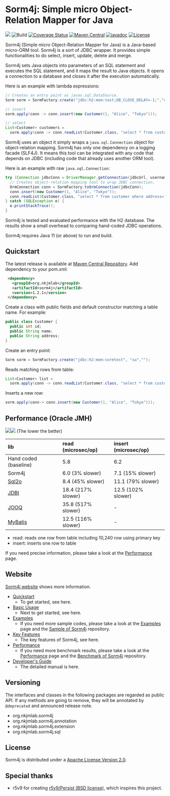 # Sorm4j: Simple micro Object-Relation Mapper for Java

![](https://i.gyazo.com/1f05d989533d039fb5b3920352a9da5d.png) ![Build](https://travis-ci.org/yuu-nkjm/sorm4j.svg?branch=master) [![Coverage Status](https://coveralls.io/repos/github/yuu-nkjm/sorm4j/badge.svg?branch=master&service=github)](https://coveralls.io/github/yuu-nkjm/sorm4j?branch=master) [![Maven Central](https://img.shields.io/maven-central/v/org.nkjmlab/sorm4j.svg)](http://mvnrepository.com/artifact/org.nkjmlab/sorm4j) [![javadoc](https://javadoc.io/badge2/org.nkjmlab/sorm4j/javadoc.svg)](https://javadoc.io/doc/org.nkjmlab/sorm4j) [![License](https://img.shields.io/badge/License-Apache%202.0-blue.svg)](https://opensource.org/licenses/Apache-2.0)

Sorm4j (Simple micro Object-Relation Mapper for Java) is a Java-based micro-ORM tool. Sorm4j is a sort of JDBC wrapper. It provides simple functionalities to do select, insert, update, delete and merge.

Sorm4j sets Java objects into parameters of an SQL statement and executes the SQL statement, and it maps the result to Java objects. It opens a connection to a database and closes it after the execution automatically.

Here is an example with lambda expressions:

```java
// Creates an entry point as javax.sql.DataSource.
Sorm sorm = SormFactory.create("jdbc:h2:mem:test;DB_CLOSE_DELAY=-1;","username","password");

// insert
sorm.apply(conn -> conn.insert(new Customer(1, "Alice", "Tokyo")));

// select
List<Customer> customers =
  sorm.apply(conn -> conn.readList(Customer.class, "select * from customer where address=?","Tokyo"));

```

Sorm4j uses an object it simply wraps a `java.sql.Connection` object for object-relation mapping. Sorm4j has only one dependency on a logging facade (SLF4J). It means this tool can be integrated with any code that depends on JDBC (including code that already uses another ORM tool).

Here is an example with raw `java.sql.Connection`:

```java
try (Connection jdbcConn = DriverManager.getConnection(jdbcUrl, username, password)) {
  // Creates object-relation mapping tool to wrap JDBC connection.
  OrmConnection conn = SormFactory.toOrmConnection(jdbcConn);
  conn.insert(new Customer(1, "Alice", "Tokyo"));
  conn.readList(Customer.class, "select * from customer where address=?","Tokyo");
} catch (SQLException e) {
  e.printStackTrace();
}
```


Sorm4j is tested and evaluated performance with the H2 database. The results show a small overhead to comparing hand-coded JDBC operations.

Sorm4j requires Java 11 (or above) to run and build.


## Quickstart
The latest release is available at [Maven Central Repository](https://mvnrepository.com/artifact/org.nkjmlab/sorm4j). Add dependency to your pom.xml:

```xml
 <dependency>
   <groupId>org.nkjmlab</groupId>
   <artifactId>sorm4j</artifactId>
   <version>1.2.1</version>
 </dependency>
```

Create a class with public fields and default constructor matching a table name. For example:

```java
public class Customer {
  public int id;
  public String name;
  public String address;
}
```

Create an entry point:

```java
Sorm sorm = SormFactory.create("jdbc:h2:mem:sormtest", "sa","");
```

Reads matching rows from table:

```java
List<Customer> list =
  sorm.apply(conn -> conn.readList(Customer.class, "select * from customer where id>?", 5));
```

Inserts a new row:

```java
sorm.apply(conn-> conn.insert(new Customer(1, "Alice", "Tokyo")));
```

## Performance (Oracle JMH)
![](https://i.gyazo.com/1030837229df0d24b301b84cd1df140f.png)![](https://i.gyazo.com/ec20038daf68db8e290c86c62be52234.png)
(The lower the better)

|lib|read (microsec/op)|insert (microsec/op)|
|:----|:----|:----|
|Hand coded (baseline)|5.8|6.2|
|Sorm4j|6.0 (3% slower)|7.1 (15% slower)|
|[Sql2o](https://github.com/aaberg/sql2o)|8.4 (45% slower)|11.1 (79% slower)|
|[JDBI](https://github.com/jdbi/jdbi)|18.4 (217% slower)|12.5 (102% slower)|
|[JOOQ](https://github.com/jOOQ/jOOQ)|35.8 (517% slower)|-|
|[MyBatis](https://github.com/mybatis/mybatis-3)|12.5 (116% slower)|-|


- read: reads one row from table including 10,240 row using primary key
- insert: inserts one row to table

If you need precise information, please take a look at the [Performance](https://scrapbox.io/sorm4j/Performance) page.

## Website
[Sorm4j website](https://scrapbox.io/sorm4j/) shows more information.

- [Quickstart](https://scrapbox.io/sorm4j/Quickstart)
    - To get started, see here.
- [Basic Usage](https://scrapbox.io/sorm4j/Basic_Usage)
    - Next to get started, see here.
- [Examples](https://scrapbox.io/sorm4j/Examples)
    - If you need more sample codes, please take a look at the [Examples](https://scrapbox.io/sorm4j/Examples) page and the [Sample of Sorm4j](https://github.com/yuu-nkjm/sorm4j-sample) repository.
- [Key Features](https://scrapbox.io/sorm4j/Key_Features)
    - The key features of Sorm4j, see here.
- [Performance](https://scrapbox.io/sorm4j/Performance)
    - If you need more benchmark results, please take a look at the [Performance](https://scrapbox.io/sorm4j/Performance) page and the [Benchmark of Sorm4j](https://github.com/yuu-nkjm/sorm4j-jmh) repository.
- [Developer's Guide](https://scrapbox.io/sorm4j/Developer's_Guide)
    - The detailed manual is here.

## Versioning
The interfaces and classes in the following packages are regarded as public API. If any methods are going to remove, they will be annotated by `@deprecated` and announced release note.

 - org.nkjmlab.sorm4j
 - org.nkjmlab.sorm4j.annotation
 - org.nkjmlab.sorm4j.extension
 - org.nkjmlab.sorm4j.sql

## License
Sorm4j is distributed under a [Apache License Version 2.0](https://github.com/yuu-nkjm/sorm4j/blob/master/LICENSE).

## Special thanks
- r5v9 for creating [r5v9/Persist (BSD license)](https://github.com/r5v9/persist), which inspires this project.
